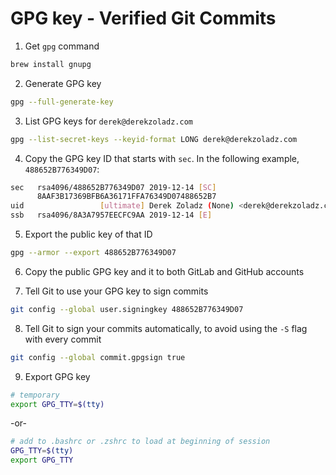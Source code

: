 GPG key - Verified Git Commits
==============================

1. Get `gpg` command
```bash
brew install gnupg
```

2. Generate GPG key
```bash
gpg --full-generate-key
```

3. List GPG keys for `derek@derekzoladz.com`
```bash
gpg --list-secret-keys --keyid-format LONG derek@derekzoladz.com
```

4. Copy the GPG key ID that starts with `sec`. In the following example,
   `488652B776349D07`:
```bash
sec   rsa4096/488652B776349D07 2019-12-14 [SC]
      8AAF3B17369BFB6A36171FFA76349D07488652B7
uid                 [ultimate] Derek Zoladz (None) <derek@derekzoladz.com>
ssb   rsa4096/8A3A7957EECFC9AA 2019-12-14 [E]
```

5. Export the public key of that ID
```bash
gpg --armor --export 488652B776349D07
```

6. Copy the public GPG key and it to both GitLab and GitHub accounts

7. Tell Git to use your GPG key to sign commits
```bash
git config --global user.signingkey 488652B776349D07
 ```

8. Tell Git to sign your commits automatically, to avoid using the `-S` flag with every
commit
```bash
git config --global commit.gpgsign true
```

9. Export GPG key
```bash
# temporary
export GPG_TTY=$(tty)
```
-or-
```bash
# add to .bashrc or .zshrc to load at beginning of session
GPG_TTY=$(tty)
export GPG_TTY
```
